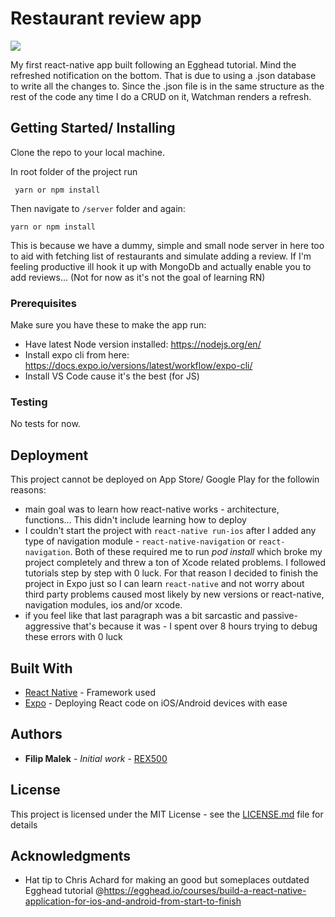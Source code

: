 # Restaurant review app

![](animation.gif)

My first react-native app built following an Egghead tutorial.
Mind the refreshed notification on the bottom. That is due to
using a .json database to write all the changes to. Since the
.json file is in the same structure as the rest of the code
any time I do a CRUD on it, Watchman renders a refresh.

## Getting Started/ Installing

Clone the repo to your local machine.

In root folder of the project run
```
 yarn or npm install
```
 
Then navigate to `/server` folder and again:
```
yarn or npm install
```

This is because we have a dummy, simple and small node server in here too to aid with fetching list of restaurants and simulate adding a review.
If I'm feeling productive ill hook it up with MongoDb and actually enable you to add reviews... (Not for now as it's not the goal of learning RN)

### Prerequisites

Make sure you have these to make the app run:
* Have latest Node version installed: https://nodejs.org/en/
* Install expo cli from here: https://docs.expo.io/versions/latest/workflow/expo-cli/
* Install VS Code cause it's the best (for JS)

### Testing

No tests for now.

## Deployment

This project cannot be deployed on App Store/ Google Play for the followin reasons:
* main goal was to learn how react-native works - architecture, functions... This didn't include learning how to deploy
* I couldn't start the project with `react-native run-ios` after I added any type of navigation module - `react-native-navigation` or `react-navigation`. Both of these required me to run *pod install* which broke my project completely and threw a ton of Xcode related problems. I followed tutorials step by step with 0 luck. For that reason I decided to finish the project in Expo just so I can learn `react-native` and not worry about third party problems caused most likely by new versions or react-native, navigation modules, ios and/or xcode.
* if you feel like that last paragraph was a bit sarcastic and passive-aggressive that's because it was - I spent over 8 hours trying to debug these errors with 0 luck

## Built With

* [React Native](https://reactnative.dev/) - Framework used
* [Expo](https://expo.io) - Deploying React code on iOS/Android devices with ease

## Authors

* **Filip Malek** - *Initial work* - [REX500](https://github.com/REX500)

## License

This project is licensed under the MIT License - see the [LICENSE.md](LICENSE.md) file for details

## Acknowledgments

* Hat tip to Chris Achard for making an good but someplaces outdated Egghead tutorial @https://egghead.io/courses/build-a-react-native-application-for-ios-and-android-from-start-to-finish
